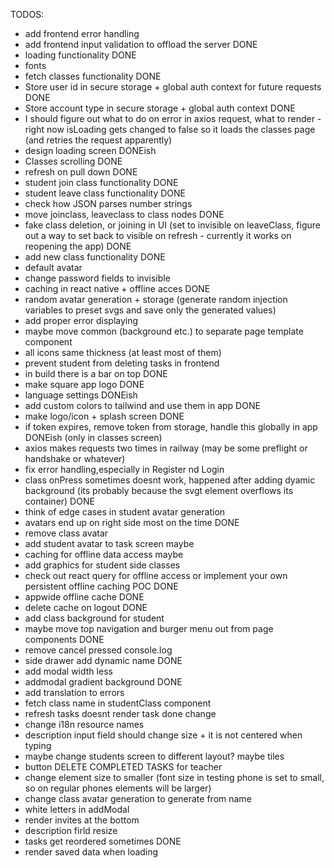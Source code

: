 TODOS:
  - add frontend error handling
  - add frontend input validation to offload the server DONE
  - loading functionality DONE
  - fonts
  - fetch classes functionality DONE
  - Store user id in secure storage + global auth context for future requests DONE
  - Store account type in secure storage + global auth context DONE
  - I should figure out what to do on error in axios request, what to render - right now isLoading gets changed to false so it loads the classes page (and retries the request apparently)
  - design loading screen DONEish
  - Classes scrolling DONE
  - refresh on pull down DONE
  - student join class functionality DONE
  - student leave class functionality DONE
  - check how JSON parses number strings
  - move joinclass, leaveclass to class nodes DONE
  - fake class deletion, or joining in UI (set to invisible on leaveClass, figure out a way to set back to visible on refresh - currently it works on reopening the app) DONE
  - add new class functionality DONE
  - default avatar
  - change password fields to invisible
  - caching in react native + offline acces DONE
  - random avatar generation + storage (generate random injection variables to preset svgs and save only the generated values)
  - add proper error displaying
  - maybe move common (background etc.) to separate page template component
  - all icons same thickness (at least most of them)
  - prevent student from deleting tasks in frontend
  - in build there is a bar on top DONE
  - make square app logo DONE
  - language settings DONEish
  - add custom colors to tailwind and use them in app DONE
  - make logo/icon + splash screen DONE
  - if token expires, remove token from storage, handle this globally in app DONEish (only in classes screen)
  - axios makes requests two times in railway (may be some preflight or handshake or whatever)
  - fix error handling,especially in Register nd Login
  - class onPress sometimes doesnt work, happened after adding dyamic background (its probably because the svgt element overflows its container) DONE
  - think of edge cases in student avatar generation
  - avatars end up on right side most on the time DONE
  - remove class avatar
  - add student avatar to task screen maybe
  - caching for offline data access maybe
  - add graphics for student side classes
  - check out react query for offline access or implement your own persistent offline caching POC DONE
  - appwide offline cache DONE
  - delete cache on logout DONE
  - add class background for student
  - maybe move top navigation and burger menu out from page components DONE
  - remove cancel pressed console.log
  - side drawer add dynamic name DONE
  - add modal width less 
  - addmodal gradient background DONE
  - add translation to errors
  - fetch class name in studentClass component
  - refresh tasks doesnt render task done change
  - change i18n resource names
  - description input field should change size + it is not centered when typing
  - maybe change students screen to different layout? maybe tiles
  - button DELETE COMPLETED TASKS for teacher
  - change element size to smaller (font size in testing phone is set to small, so on regular phones elements will be larger)
  - change class avatar generation to generate from name
  - white letters in addModal
  - render invites at the bottom
  - description firld resize
  - tasks get reordered sometimes DONE
  - render saved data when loading